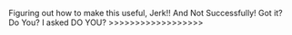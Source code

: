 Figuring out how to make this useful, Jerk!! And Not Successfully! Got it? Do You? I asked DO YOU? >>>>>>>>>>>>>>>>>>
